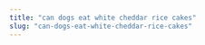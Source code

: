 ```yaml
---
title: "can dogs eat white cheddar rice cakes"
slug: "can-dogs-eat-white-cheddar-rice-cakes"
---
```


